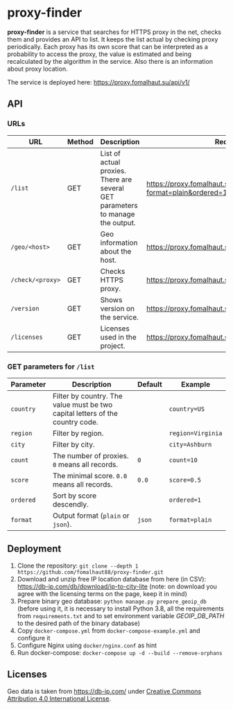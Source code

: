 # proxy-finder

**proxy-finder** is a service that searches for HTTPS proxy in the net, checks
them and provides an API to list. It keeps the list actual by checking proxy
periodically. Each proxy has its own score that can be interpreted as a
probability to access the proxy, the value is estimated and being recalculated
by the algorithm in the service. Also there is an information about proxy
location.

The service is deployed here: https://proxy.fomalhaut.su/api/v1/

## API

### URLs

| URL | Method | Description | Request example |
|---|---|---|---|
| `/list` | GET | List of actual proxies. There are several GET parameters to manage the output. | https://proxy.fomalhaut.su/api/v1/list?format=plain&ordered=1&country=US&count=5&score=0.5 |
| `/geo/<host>` | GET | Geo information about the host. | https://proxy.fomalhaut.su/api/v1/geo/3.80.37.204 |
| `/check/<proxy>` | GET | Checks HTTPS proxy. | https://proxy.fomalhaut.su/api/v1/check/3.80.37.204:3128 |
| `/version` | GET | Shows version on the service. | https://proxy.fomalhaut.su/api/v1/version |
| `/licenses` | GET | Licenses used in the project. | https://proxy.fomalhaut.su/api/v1/licenses |

### GET parameters for `/list`

| Parameter | Description | Default | Example |
|---|---|---|---|
| `country` | Filter by country. The value must be two capital letters of the country code. | ` ` | `country=US` |
| `region` | Filter by region. | ` ` | `region=Virginia` |
| `city` | Filter by city. | ` ` | `city=Ashburn` |
| `count` | The number of proxies. `0` means all records. | `0` | `count=10` |
| `score` | The minimal score. `0.0` means all records. | `0.0` | `score=0.5` |
| `ordered` | Sort by score descendly. | ` ` | `ordered=1` |
| `format` | Output format (`plain` or `json`). | `json` | `format=plain` |

## Deployment

1. Clone the repository: `git clone --depth 1 https://github.com/fomalhaut88/proxy-finder.git`
2. Download and unzip free IP location database from here (in CSV): https://db-ip.com/db/download/ip-to-city-lite (note: on download you agree with the licensing terms on the page, keep it in mind)
3. Prepare binary geo database: `python manage.py prepare_geoip_db` (before using it, it is necessary to install Python 3.8, all the requirements from `requirements.txt` and to set environment variable *GEOIP_DB_PATH* to the desired path of the binary database)
4. Copy `docker-compose.yml` from `docker-compose-example.yml` and configure it
5. Configure Nginx using `docker/nginx.conf` as hint
6. Run docker-compose: `docker-compose up -d --build --remove-orphans`

## Licenses

Geo data is taken from https://db-ip.com/ under [Creative Commons Attribution 4.0 International License](http://creativecommons.org/licenses/by/4.0/).
